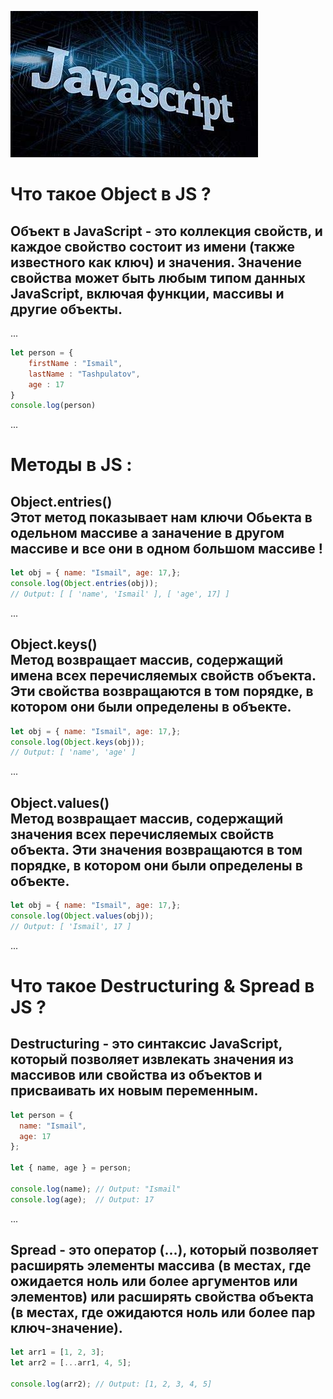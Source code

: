 ![alt text](OIP.jpg)
# Что такое Object в JS ?
## Объект в JavaScript - это коллекция свойств, и каждое свойство состоит из имени (также известного как ключ) и значения. Значение свойства может быть любым типом данных JavaScript, включая функции, массивы и другие объекты.
...
```js
let person = {
    firstName : "Ismail",
    lastName : "Tashpulatov",
    age : 17
}
console.log(person)
```
...
# Методы в JS : 
## Object.entries() <br> Этот метод показывает нам ключи Обьекта в одельном массиве а заначение в другом массиве и все они в одном большом массиве !
```js
let obj = { name: "Ismail", age: 17,};
console.log(Object.entries(obj));
// Output: [ [ 'name', 'Ismail' ], [ 'age', 17] ]
```
...
## Object.keys() <br> Метод возвращает массив, содержащий имена всех перечисляемых свойств объекта. Эти свойства возвращаются в том порядке, в котором они были определены в объекте.
```js
let obj = { name: "Ismail", age: 17,};
console.log(Object.keys(obj));
// Output: [ 'name', 'age' ]
```
...
## Object.values() <br> Метод возвращает массив, содержащий значения всех перечисляемых свойств объекта. Эти значения возвращаются в том порядке, в котором они были определены в объекте.
```js
let obj = { name: "Ismail", age: 17,};
console.log(Object.values(obj));
// Output: [ 'Ismail', 17 ]
```
...
# Что такое Destructuring & Spread в JS ? 
## Destructuring - это синтаксис JavaScript, который позволяет извлекать значения из массивов или свойства из объектов и присваивать их новым переменным.
```js
let person = {
  name: "Ismail",
  age: 17
};

let { name, age } = person;

console.log(name); // Output: "Ismail"
console.log(age);  // Output: 17
```
...
## Spread - это оператор (...), который позволяет расширять элементы массива (в местах, где ожидается ноль или более аргументов или элементов) или расширять свойства объекта (в местах, где ожидаются ноль или более пар ключ-значение).
```js
let arr1 = [1, 2, 3];
let arr2 = [...arr1, 4, 5];

console.log(arr2); // Output: [1, 2, 3, 4, 5]
```